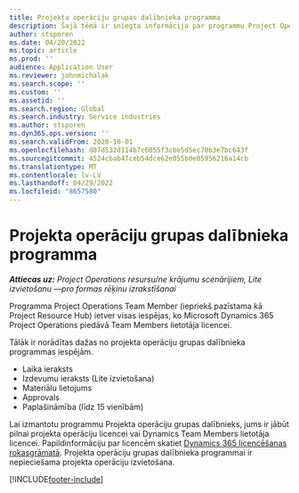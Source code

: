```yaml
---
title: Projekta operāciju grupas dalībnieka programma
description: Šajā tēmā ir sniegta informācija par programmu Project Operations Team Member programmā Microsoft Dynamics 365 Project Operations.
author: stsporen
ms.date: 04/20/2022
ms.topic: article
ms.prod: ''
audience: Application User
ms.reviewer: johnmichalak
ms.search.scope: ''
ms.custom: ''
ms.assetid: ''
ms.search.region: Global
ms.search.industry: Service industries
ms.author: stsporen
ms.dyn365.ops.version: ''
ms.search.validFrom: 2020-10-01
ms.openlocfilehash: d87d532d114b7c6055f3cbe5d5ec70b3e7bc643f
ms.sourcegitcommit: 4524cbab47ceb54dce62e055b0e05956216a14cb
ms.translationtype: MT
ms.contentlocale: lv-LV
ms.lasthandoff: 04/29/2022
ms.locfileid: "8657580"
---
```

# <a name="project-operations-team-member-app"></a>Projekta operāciju grupas dalībnieka programma

_**Attiecas uz:** Project Operations resursu/ne krājumu scenārijiem, Lite izvietošanu —pro formas rēķinu izrakstīšanai_

Programma Project Operations Team Member (iepriekš pazīstama kā Project Resource Hub) ietver visas iespējas, ko Microsoft Dynamics 365 Project Operations piedāvā Team Members lietotāja licencei.

Tālāk ir norādītas dažas no projekta operāciju grupas dalībnieka programmas iespējām.

- Laika ieraksts
- Izdevumu ieraksts (Lite izvietošana)
- Materiālu lietojums
- Approvals
- Paplašināmība (līdz 15 vienībām)

Lai izmantotu programmu Projekta operāciju grupas dalībnieks, jums ir jābūt pilnai projekta operāciju licencei vai Dynamics Team Members lietotāja licencei. Papildinformāciju par licencēm skatiet [Dynamics 365 licencēšanas rokasgrāmatā](https://go.microsoft.com/fwlink/?LinkId=866544&clcid=0x409). Projekta operāciju grupas dalībnieka programmai ir nepieciešama projekta operāciju izvietošana.

[!INCLUDE[footer-include](../includes/footer-banner.md)]
